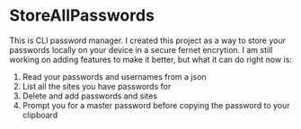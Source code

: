 # StoreAllPasswords

This is CLI password manager. I created this project as a way to store your passwords locally on your device in a secure fernet encrytion.
I am still working on adding features to make it better, but what it can do right now is:

1. Read your passwords and usernames from a json
2. List all the sites you have passwords for
3. Delete and add passwords and sites
4. Prompt you for a master password before copying the password to your clipboard
